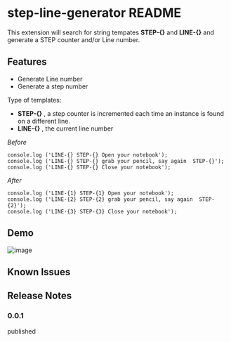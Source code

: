 # step-line-generator README

This extension will search for string tempates **STEP-{}** and **LINE-{}** and generate a STEP counter and/or Line number. 



## Features
* Generate Line number 
* Generate a step number

Type of templates:
* **STEP-{}**  , a step counter is incremented each time an instance is found on a different line.
* **LINE-{}**  , the current line number


*Before*
```
console.log ('LINE-{} STEP-{} Open your notebook');
console.log ('LINE-{} STEP-{} grab your pencil, say again  STEP-{}');
console.log ('LINE-{} STEP-{} Close your notebook');

```
*After*
```
console.log ('LINE-{1} STEP-{1} Open your notebook');
console.log ('LINE-{2} STEP-{2} grab your pencil, say again  STEP-{2}');
console.log ('LINE-{3} STEP-{3} Close your notebook');

```

## Demo
![image](https://github.com/tanben/vsc-step-line-generator/resource/overview.gif)


## Known Issues

## Release Notes

### 0.0.1

published